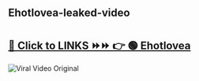 
 ## Ehotlovea-leaked-video 

# <h2><a href="https://clipsfans.com/Ehotlovea&ref=git">🔗 Click to LINKS ⏩⏩ 👉 🟢 Ehotlovea </a></h2>

<a href="https://clipsfans.com/Ehotlovea&ref=git" rel="nofollow" data-target="animated-image.originalLink"><img src="https://i.ibb.co.com/xMMVF88/686577567.gif" alt="Viral Video Original" style="max-width: 100%; display: inline-block;" data-target="animated-image.originalImage"></a>
